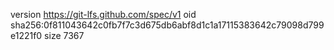 version https://git-lfs.github.com/spec/v1
oid sha256:0f811043642c0fb7f7c3d675db6abf8d1c1a17115383642c79098d799e1221f0
size 7367
